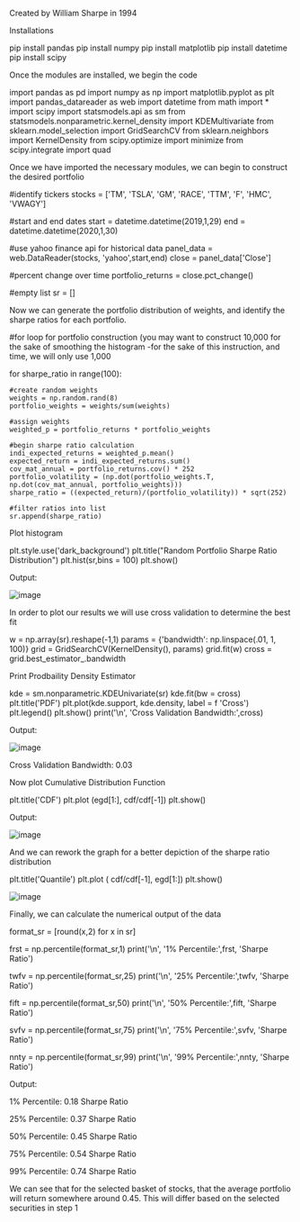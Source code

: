 
Created by William Sharpe in 1994 

Installations

pip install pandas
pip install numpy
pip install matplotlib
pip install datetime
pip install scipy

Once the modules are installed, we begin the code

import pandas as pd
import numpy as np
import matplotlib.pyplot as plt
import pandas_datareader as web
import datetime
from math import *
import scipy
import statsmodels.api as sm
from statsmodels.nonparametric.kernel_density import KDEMultivariate
from sklearn.model_selection import GridSearchCV
from sklearn.neighbors import KernelDensity
from scipy.optimize import minimize
from scipy.integrate import quad


Once we have imported the necessary modules, we can begin to construct the desired portfolio

#identify tickers
stocks = ['TM', 'TSLA', 'GM', 'RACE', 'TTM', 'F', 'HMC', 'VWAGY']

#start and end dates
start = datetime.datetime(2019,1,29)
end = datetime.datetime(2020,1,30)

#use yahoo finance api for historical data
panel_data = web.DataReader(stocks, 'yahoo',start,end)
close = panel_data['Close']

#percent change over time
portfolio_returns = close.pct_change()

#empty list
sr = []


Now we can generate the portfolio distribution of weights, and identify the sharpe ratios for each portfolio.

#for loop for portfolio construction (you may want to construct 10,000 for the sake of smoothing the histogram -for the sake of this instruction, and time, we will only use 1,000

for sharpe_ratio in range(100):

    #create random weights
    weights = np.random.rand(8)
    portfolio_weights = weights/sum(weights)

    #assign weights
    weighted_p = portfolio_returns * portfolio_weights

    #begin sharpe ratio calculation
    indi_expected_returns = weighted_p.mean()
    expected_return = indi_expected_returns.sum()
    cov_mat_annual = portfolio_returns.cov() * 252
    portfolio_volatility = (np.dot(portfolio_weights.T, np.dot(cov_mat_annual, portfolio_weights)))
    sharpe_ratio = ((expected_return)/(portfolio_volatility)) * sqrt(252)

    #filter ratios into list
    sr.append(sharpe_ratio)



Plot histogram

plt.style.use('dark_background')
plt.title("Random Portfolio Sharpe Ratio Distribution")
plt.hist(sr,bins = 100)
plt.show()

Output:

![image](https://github.com/trainake1/Portfolio/assets/158123925/88a191d5-a0e9-487e-8add-5a021c312208)


 In order to plot our results we will use cross validation to determine the best fit

w = np.array(sr).reshape(-1,1)
params = {'bandwidth': np.linspace(.01, 1, 100)}
grid = GridSearchCV(KernelDensity(), params)
grid.fit(w)
cross = grid.best_estimator_.bandwidth

Print Prodbaility Density Estimator

kde = sm.nonparametric.KDEUnivariate(sr)
kde.fit(bw = cross)
plt.title('PDF')
plt.plot(kde.support, kde.density, label = f 'Cross')
plt.legend()
plt.show()
print('\n', 'Cross Validation Bandwidth:',cross)

Output:

![image](https://github.com/trainake1/Portfolio/assets/158123925/28ce8d9d-c433-4652-90a6-084120f4fe2a)


Cross Validation Bandwidth: 0.03

Now plot Cumulative Distribution Function

plt.title('CDF')
plt.plot (egd[1:], cdf/cdf[-1])
plt.show()

Output:

![image](https://github.com/trainake1/Portfolio/assets/158123925/dbea7350-02a6-462f-9234-e4cff486d418)




And we can rework the graph  for a better depiction of the sharpe ratio distribution

plt.title('Quantile')
plt.plot ( cdf/cdf[-1], egd[1:])
plt.show()

![image](https://github.com/trainake1/Portfolio/assets/158123925/a1104da2-509c-4314-bae5-8e2dd7c34a22)



Finally, we can calculate the numerical output of the data

format_sr =  [round(x,2) for x in sr]

frst = np.percentile(format_sr,1)
print('\n', '1% Percentile:',frst, 'Sharpe Ratio')
       
twfv = np.percentile(format_sr,25)
print('\n', '25% Percentile:',twfv, 'Sharpe Ratio')

fift = np.percentile(format_sr,50)
print('\n', '50% Percentile:',fift, 'Sharpe Ratio')

svfv = np.percentile(format_sr,75)
print('\n', '75% Percentile:',svfv, 'Sharpe Ratio')

nnty = np.percentile(format_sr,99)
print('\n', '99% Percentile:',nnty, 'Sharpe Ratio')

Output:

1% Percentile: 0.18 Sharpe Ratio

 25% Percentile: 0.37 Sharpe Ratio

 50% Percentile: 0.45 Sharpe Ratio

 75% Percentile: 0.54 Sharpe Ratio

 99% Percentile: 0.74 Sharpe Ratio

We can see that for the selected basket of stocks, that the average portfolio will return somewhere around 0.45. This will differ based on the selected securities in step 1

